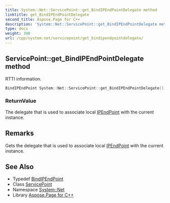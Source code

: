 ```yaml
---
title: System::Net::ServicePoint::get_BindIPEndPointDelegate method
linktitle: get_BindIPEndPointDelegate
second_title: Aspose.Page for C++
description: 'System::Net::ServicePoint::get_BindIPEndPointDelegate method. RTTI information in C++.'
type: docs
weight: 300
url: /cpp/system.net/servicepoint/get_bindipendpointdelegate/
---
```

## ServicePoint::get_BindIPEndPointDelegate method


RTTI information.

```cpp
BindIPEndPoint System::Net::ServicePoint::get_BindIPEndPointDelegate()
```


### ReturnValue

The delegate that is used to associate local [IPEndPoint](../../ipendpoint/) with the current instance.
## Remarks


Gets the delegate that is used to associate local [IPEndPoint](../../ipendpoint/) with the current instance. 
## See Also

* Typedef [BindIPEndPoint](../../bindipendpoint/)
* Class [ServicePoint](../)
* Namespace [System::Net](../../)
* Library [Aspose.Page for C++](../../../)
